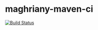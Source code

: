 # maghriany-maven-ci
[![Build Status](https://travis-ci.org/maghriany/maghriany-maven-ci.svg?branch=master)](https://travis-ci.org/maghriany/maghriany-maven-ci)
